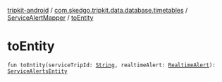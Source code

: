 [tripkit-android](../../index.md) / [com.skedgo.tripkit.data.database.timetables](../index.md) / [ServiceAlertMapper](index.md) / [toEntity](./to-entity.md)

# toEntity

`fun toEntity(serviceTripId: `[`String`](https://kotlinlang.org/api/latest/jvm/stdlib/kotlin/-string/index.html)`, realtimeAlert: `[`RealtimeAlert`](../../com.skedgo.tripkit.common.model/-realtime-alert/index.md)`): `[`ServiceAlertsEntity`](../-service-alerts-entity/index.md)